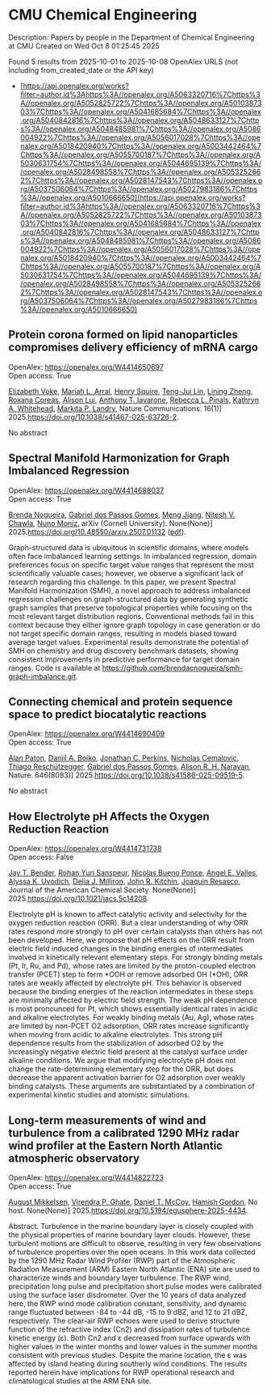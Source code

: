 # CMU Chemical Engineering
Description: Papers by people in the Department of Chemical Engineering at CMU
Created on Wed Oct  8 01:25:45 2025

Found 5 results from 2025-10-01 to 2025-10-08
OpenAlex URLS (not including from_created_date or the API key)
- [https://api.openalex.org/works?filter=author.id%3Ahttps%3A//openalex.org/A5063320716%7Chttps%3A//openalex.org/A5052825722%7Chttps%3A//openalex.org/A5010387303%7Chttps%3A//openalex.org/A5041685684%7Chttps%3A//openalex.org/A5040842816%7Chttps%3A//openalex.org/A5048633127%7Chttps%3A//openalex.org/A5048485981%7Chttps%3A//openalex.org/A5086004922%7Chttps%3A//openalex.org/A5056017028%7Chttps%3A//openalex.org/A5018420940%7Chttps%3A//openalex.org/A5003442464%7Chttps%3A//openalex.org/A5055700187%7Chttps%3A//openalex.org/A5030631754%7Chttps%3A//openalex.org/A5044695139%7Chttps%3A//openalex.org/A5028498558%7Chttps%3A//openalex.org/A5053252662%7Chttps%3A//openalex.org/A5028147543%7Chttps%3A//openalex.org/A5037506064%7Chttps%3A//openalex.org/A5027983186%7Chttps%3A//openalex.org/A5010666650](https://api.openalex.org/works?filter=author.id%3Ahttps%3A//openalex.org/A5063320716%7Chttps%3A//openalex.org/A5052825722%7Chttps%3A//openalex.org/A5010387303%7Chttps%3A//openalex.org/A5041685684%7Chttps%3A//openalex.org/A5040842816%7Chttps%3A//openalex.org/A5048633127%7Chttps%3A//openalex.org/A5048485981%7Chttps%3A//openalex.org/A5086004922%7Chttps%3A//openalex.org/A5056017028%7Chttps%3A//openalex.org/A5018420940%7Chttps%3A//openalex.org/A5003442464%7Chttps%3A//openalex.org/A5055700187%7Chttps%3A//openalex.org/A5030631754%7Chttps%3A//openalex.org/A5044695139%7Chttps%3A//openalex.org/A5028498558%7Chttps%3A//openalex.org/A5053252662%7Chttps%3A//openalex.org/A5028147543%7Chttps%3A//openalex.org/A5037506064%7Chttps%3A//openalex.org/A5027983186%7Chttps%3A//openalex.org/A5010666650)

## Protein corona formed on lipid nanoparticles compromises delivery efficiency of mRNA cargo   

OpenAlex: https://openalex.org/W4414650697    
Open access: True
    
[Elizabeth Voke](https://openalex.org/A5043095118), [Mariah L. Arral](https://openalex.org/A5049474410), [Henry Squire](https://openalex.org/A5083360462), [Teng-Jui Lin](https://openalex.org/A5015542317), [Lining Zheng](https://openalex.org/A5046925443), [Roxana Coreas](https://openalex.org/A5018682157), [Alison Lui](https://openalex.org/A5041219650), [Anthony T. Iavarone](https://openalex.org/A5025340342), [Rebecca L. Pinals](https://openalex.org/A5019626105), [Kathryn A. Whitehead](https://openalex.org/A5010666650), [Markita P. Landry](https://openalex.org/A5045437202), Nature Communications. 16(1)] 2025.https://doi.org/10.1038/s41467-025-63726-2.
    
No abstract    

    

## Spectral Manifold Harmonization for Graph Imbalanced Regression   

OpenAlex: https://openalex.org/W4414688037    
Open access: True
    
[Brenda Nogueira](https://openalex.org/A5043247629), [Gabriel dos Passos Gomes](https://openalex.org/A5048633127), [Meng Jiang](https://openalex.org/A5074821819), [Nitesh V. Chawla](https://openalex.org/A5068157871), [Nuno Moniz](https://openalex.org/A5047689411), arXiv (Cornell University). None(None)] 2025.https://doi.org/10.48550/arxiv.2507.01132 ([pdf](http://arxiv.org/pdf/2507.01132)).
    
Graph-structured data is ubiquitous in scientific domains, where models often face imbalanced learning settings. In imbalanced regression, domain preferences focus on specific target value ranges that represent the most scientifically valuable cases; however, we observe a significant lack of research regarding this challenge. In this paper, we present Spectral Manifold Harmonization (SMH), a novel approach to address imbalanced regression challenges on graph-structured data by generating synthetic graph samples that preserve topological properties while focusing on the most relevant target distribution regions. Conventional methods fail in this context because they either ignore graph topology in case generation or do not target specific domain ranges, resulting in models biased toward average target values. Experimental results demonstrate the potential of SMH on chemistry and drug discovery benchmark datasets, showing consistent improvements in predictive performance for target domain ranges. Code is available at https://github.com/brendacnogueira/smh-graph-imbalance.git.    

    

## Connecting chemical and protein sequence space to predict biocatalytic reactions   

OpenAlex: https://openalex.org/W4414690409    
Open access: True
    
[Alan Paton](https://openalex.org/A5039244003), [Daniil A. Boiko](https://openalex.org/A5065327102), [Jonathan C. Perkins](https://openalex.org/A5062326194), [Nicholas Cemalovic](https://openalex.org/A5096130111), [Thiago Reschützegger](https://openalex.org/A5081625865), [Gabriel dos Passos Gomes](https://openalex.org/A5048633127), [Alison R. H. Narayan](https://openalex.org/A5002907157), Nature. 646(8083)] 2025.https://doi.org/10.1038/s41586-025-09519-5.
    
No abstract    

    

## How Electrolyte pH Affects the Oxygen Reduction Reaction   

OpenAlex: https://openalex.org/W4414731738    
Open access: False
    
[Jay T. Bender](https://openalex.org/A5030622040), [Rohan Yuri Sanspeur](https://openalex.org/A5071284998), [Nicolas Bueno Ponce](https://openalex.org/A5119366206), [Angel E. Valles](https://openalex.org/A5106990669), [Alyssa K. Uvodich](https://openalex.org/A5106990670), [Delia J. Milliron](https://openalex.org/A5077085087), [John R. Kitchin](https://openalex.org/A5003442464), [Joaquin Resasco](https://openalex.org/A5018687349), Journal of the American Chemical Society. None(None)] 2025.https://doi.org/10.1021/jacs.5c14208.
    
Electrolyte pH is known to affect catalytic activity and selectivity for the oxygen reduction reaction (ORR). But a clear understanding of why ORR rates respond more strongly to pH over certain catalysts than others has not been developed. Here, we propose that pH effects on the ORR result from electric field induced changes in the binding energies of intermediates involved in kinetically relevant elementary steps. For strongly binding metals (Pt, Ir, Ru, and Pd), whose rates are limited by the proton-coupled electron transfer (PCET) step to form *OOH or remove adsorbed OH (*OH), ORR rates are weakly affected by electrolyte pH. This behavior is observed because the binding energies of the reaction intermediates in these steps are minimally affected by electric field strength. The weak pH dependence is most pronounced for Pt, which shows essentially identical rates in acidic and alkaline electrolytes. For weakly binding metals (Au, Ag), whose rates are limited by non-PCET O2 adsorption, ORR rates increase significantly when moving from acidic to alkaline electrolytes. This strong pH dependence results from the stabilization of adsorbed O2 by the increasingly negative electric field present at the catalyst surface under alkaline conditions. We argue that modifying electrolyte pH does not change the rate-determining elementary step for the ORR, but does decrease the apparent activation barrier for O2 adsorption over weakly binding catalysts. These arguments are substantiated by a combination of experimental kinetic studies and atomistic simulations.    

    

## Long-term measurements of wind and turbulence from a calibrated 1290 MHz radar wind profiler at the Eastern North Atlantic atmospheric observatory   

OpenAlex: https://openalex.org/W4414822723    
Open access: True
    
[August Mikkelsen](https://openalex.org/A5115775480), [Virendra P. Ghate](https://openalex.org/A5048715153), [Daniel T. McCoy](https://openalex.org/A5052404448), [Hamish Gordon](https://openalex.org/A5086004922), No host. None(None)] 2025.https://doi.org/10.5194/egusphere-2025-4434.
    
Abstract. Turbulence in the marine boundary layer is closely coupled with the physical properties of marine boundary layer clouds. However, these turbulent motions are difficult to observe, resulting in very few observations of turbulence properties over the open oceans. In this work data collected by the 1290 MHz Radar Wind Profiler (RWP) part of the Atmospheric Radiation Measurement (ARM) Eastern North Atlantic (ENA) site are used to characterize winds and boundary layer turbulence. The RWP wind, precipitation long pulse and precipitation short pulse modes were calibrated using the surface laser disdrometer. Over the 10 years of data analyzed here, the RWP wind mode calibration constant, sensitivity, and dynamic range fluctuated between -84 to -44 dB, -15 to 9 dBZ, and 12 to 21 dBZ, respectively. The clear-air RWP echoes were used to derive structure function of the refractive index (Cn2) and dissipation rates of turbulence kinetic energy (ε). Both Cn2 and ε decreased from surface upwards with higher values in the winter months and lower values in the summer months consistent with previous studies. Despite the marine location, the ε was affected by island heating during southerly wind conditions. The results reported herein have implications for RWP operational research and climatological studies at the ARM ENA site.    

    
